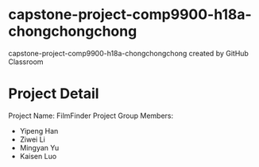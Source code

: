# capstone-project-comp9900-h18a-chongchongchong
capstone-project-comp9900-h18a-chongchongchong created by GitHub Classroom
# Project Detail
Project Name: FilmFinder Project
Group Members: 
+ Yipeng Han
+ Ziwei Li
+ Mingyan Yu
+ Kaisen Luo
